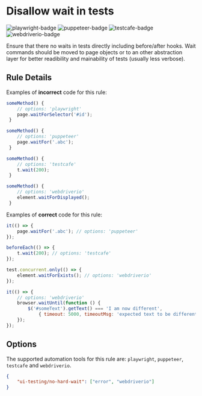 # Disallow wait in tests

![playwright-badge][] ![puppeteer-badge][] ![testcafe-badge][] ![webdriverio-badge][]

Ensure that there no waits in tests directly including before/after hooks. Wait commands should be moved to page objects or to an other abstraction layer for better readibility and mainability of tests (usually less verbose).

## Rule Details

Examples of **incorrect** code for this rule:

```js
someMethod() {
    // options: 'playwright'
    page.waitForSelector('#id');
 }

someMethod() {
    // options: 'puppeteer'
    page.waitFor('.abc');
 }

someMethod() {
    // options: 'testcafe'
    t.wait(200);
 }

someMethod() {
    // options: 'webdriverio'
    element.waitForDisplayed();
 }
```

Examples of **correct** code for this rule:

```js
it(() => {
    page.waitFor('.abc'); // options: 'puppeteer'
});

beforeEach(() => {
    t.wait(200); // options: 'testcafe'
});

test.concurrent.only(() => {
    element.waitForExists(); // options: 'webdriverio'
});

it(() => {
    // options: 'webdriverio'
    browser.waitUntil(function () {
        $('#someText').getText() === 'I am now different',
            { timeout: 5000, timeoutMsg: 'expected text to be different after 5s' };
    });
});
```

## Options

The supported automation tools for this rule are: `playwright`, `puppeteer`, `testcafe` and `webdriverio`.

```json
{
    "ui-testing/no-hard-wait": ["error", "webdriverio"]
}
```

[playwright-badge]: https://img.shields.io/badge/playwright-blue
[puppeteer-badge]: https://img.shields.io/badge/puppeteer-3eb489
[testcafe-badge]: https://img.shields.io/badge/testcafe-a4cada
[webdriverio-badge]: https://img.shields.io/badge/webdriverio-orange
